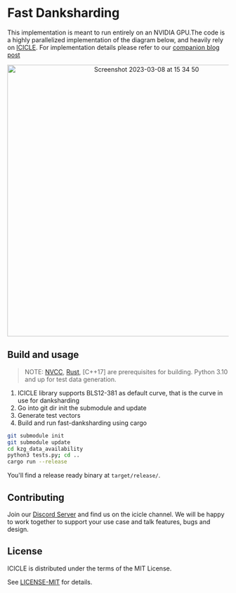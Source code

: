 # Fast Danksharding

This implementation is meant to run entirely on an NVIDIA GPU.The code is a highly parallelized implementation of the diagram below, and heavily rely on  [ICICLE](https://github.com/ingonyama-zk/icicle). For implementation details please refer to our [companion blog post](https://medium.com/@ingonyama/fast-danksharding-using-icicle-6411565bb245) 

 <div align="center">
<img width="618" alt="Screenshot 2023-03-08 at 15 34 50" src="https://user-images.githubusercontent.com/2446179/223727252-6e94d18f-0653-4c0d-87ad-5c7d82c0ea54.png">
</div>

## Build and usage

> NOTE: [NVCC], [Rust], [C++17] are prerequisites for building. Python 3.10 and up for test data generation.

1. ICICLE library supports BLS12-381 as default curve, that is the curve in use for danksharding
2. Go into git dir init the submodule and update
3. Generate test vectors
4. Build and run fast-danksharding using cargo

```sh
git submodule init
git submodule update
cd kzg_data_availability
python3 tests.py; cd ..
cargo run --release
```

You'll find a release ready binary at `target/release/`.

## Contributing

Join our [Discord Server](https://discord.gg/Y4SkbDf2Ff) and find us on the icicle channel. We will be happy to work together to support your use case and talk features, bugs and design.

## License

ICICLE is distributed under the terms of the MIT License.

See [LICENSE-MIT][LMIT] for details.

<!-- Begin Links -->
[BLS12-381]: https://github.com/ingonyama-zk/icicle/blob/main/icicle/curves/bls12_381.cuh
[NVCC]: https://docs.nvidia.com/cuda/#installation-guides
[Rust]: https://www.rust-lang.org/
[CRV_TEMPLATE]: ./icicle/curves/curve_template.cuh
[CRV_CONFIG]: ./icicle/curves/curve_config.cuh
[B_SCRIPT]: ./build.rs
[FDI]: https://github.com/ingonyama-zk/fast-danksharding
[CONT]: ./CONTRIBUTING.md
[LMIT]: ./LICENSE
<!-- End Links -->
